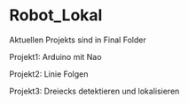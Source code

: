 # Robot_Lokal
Aktuellen Projekts sind in Final Folder

Projekt1: Arduino mit Nao


Projekt2: Linie Folgen


Projekt3: Dreiecks detektieren und lokalisieren
